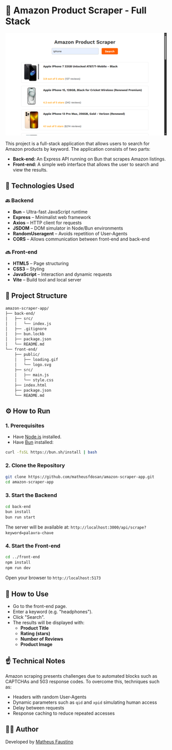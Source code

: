 # 🛒 Amazon Product Scraper - Full Stack

![preview](./front-end/.github/preview.png)

This project is a full-stack application that allows users to search for Amazon products by keyword. The application consists of two parts:

- **Back-end:** An Express API running on Bun that scrapes Amazon listings.
- **Front-end:** A simple web interface that allows the user to search and view the results.
## 🚀 Technologies Used

### 🔙 Backend

- **Bun** – Ultra-fast JavaScript runtime
- **Express** – Minimalist web framework
- **Axios** – HTTP client for requests
- **JSDOM** – DOM simulator in Node/Bun environments
- **RandomUseragent** – Avoids repetition of User-Agents
- **CORS** – Allows communication between front-end and back-end

### 🔜 Front-end

- **HTML5** – Page structuring
- **CSS3** – Styling
- **JavaScript** – Interaction and dynamic requests
- **Vite** – Build tool and local server

## 📁 Project Structure

```
amazon-scraper-app/
├── back-end/
│   ├── src/
│   │   └── index.js
│   ├── .gitignore
│   ├── bun.lockb
│   ├── package.json
│   └── README.md
└── front-end/
    ├── public/
    │   ├── loading.gif
    │   └── logo.svg
    ├── src/
    │   ├── main.js
    │   └── style.css
    ├── index.html
    ├── package.json
    └── README.md
```

## ⚙️ How to Run

### 1. Prerequisites

- Have [Node.js](https://nodejs.org/) installed.
- Have [Bun](https://bun.sh) installed:
```bash
curl -fsSL https://bun.sh/install | bash
```

### 2. Clone the Repository

```bash
git clone https://github.com/matheusfdosan/amazon-scraper-app.git
cd amazon-scraper-app
```

### 3. Start the Backend

```bash
cd back-end
bun install
bun run start
```

The server will be available at: `http://localhost:3000/api/scrape?keyword=palavra-chave`

### 4. Start the Front-end

```bash
cd ../front-end
npm install
npm run dev
```

Open your browser to `http://localhost:5173`

## 📌 How to Use

- Go to the front-end page.
- Enter a keyword (e.g. "headphones").
- Click "Search".
- The results will be displayed with:
  - **Product Title**
  - **Rating (stars)**
  - **Number of Reviews**
  - **Product Image**

## ☝️ Technical Notes

Amazon scraping presents challenges due to automated blocks such as CAPTCHAs and 503 response codes. To overcome this, techniques such as:

- Headers with random User-Agents
- Dynamic parameters such as `qid` and `xpid` simulating human access
- Delay between requests
- Response caching to reduce repeated accesses

## 👨‍💻 Author

Developed by [Matheus Faustino](https://github.com/matheusfdosan)
